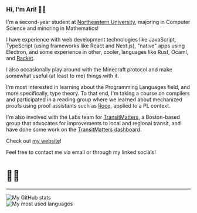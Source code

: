 ### Hi, I'm Ari! 👋🏽

I'm a second-year student at [Northeastern University](https://northeastern.edu),
majoring in Computer Science and minoring in Mathematics!

I have experience with web development technologies like JavaScript, TypeScript
(using frameworks like React and Next.js), "native" apps using Electron, and some
experience in other, cooler, languages like Rust, Ocaml, and
[Racket](https://racket-lang.org).

I also occasionally play around with the Minecraft protocol and make somewhat useful
(at least to me) things with it.

I'm most interested in learning about the Programming Languages field, and more
specifically, type theory. To that end, I'm taking a course on compilers and
participated in a reading group where we learned about mechanized proofs using proof
assistants such as [Rocq](https://coq.inria.fr), applied to a PL context.

I'm also involved with the Labs team for [TransitMatters](https://transitmatters.org), a
Boston-based group that advocates for improvements to local and regional transit, and
have done some work on the [TransitMatters dashboard](https://dashboard.transitmatters.org).

Check out [my website](https://ariscript.org/)!

Feel free to contact me via email or through my linked socials!

# 🏳️‍⚧️

---

<picture>
  <source
    srcset="https://github-readme-stats.vercel.app/api?username=ariscript&title_color=58a6ff&icon_color=58a6ff&text_color=C9D1D9&bg_color=0D1117&border_color=30363D&show_icons=true&count_private=true&show_all_commits=true&rank_icon=github"
    media="(prefers-color-scheme: dark)"
  />
  <img
    src="https://github-readme-stats.vercel.app/api?username=ariscript&title_color=0969da&icon_color=0969da&text_color=000000&bg_color=ffffff&border_color=d0d7de&show_icons=true&count_private=true&show_all_commits=true&rank_icon=github"
    alt="My GitHub stats"
  />
</picture>
<br />
<picture>
  <source
    srcset="https://github-readme-stats.vercel.app/api/top-langs?layout=compact&username=ariscript&title_color=58a6ff&icon_color=58a6ff&text_color=C9D1D9&bg_color=0D1117&border_color=30363D&show_icons=true&count_private=true&show_all_commits=true"
    media="(prefers-color-scheme: dark)"
  />
  <img
    src="https://github-readme-stats.vercel.app/api/top-langs?layout=compact&username=ariscript&title_color=0969da&icon_color=0969da&text_color=000000&bg_color=ffffff&border_color=d0d7de&show_icons=true&count_private=true&show_all_commits=true"
    alt="My most used languages"
  />
</picture>
